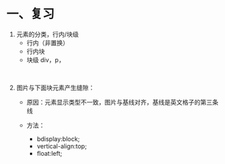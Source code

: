 # 一、复习

1. 元素的分类，行内/块级
   - 行内（非置换）
   - 行内块
   - 块级 div，p，

​	

2. 图片与下面块元素产生缝隙：

   - 原因：元素显示类型不一致，图片与基线对齐，基线是英文格子的第三条线

   - 方法：
     - bdisplay:block;
     - vertical-align:top;
     - float:left;

# 
